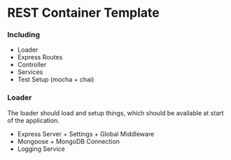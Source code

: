 # REST Container Template

### Including
- Loader
- Express Routes 
- Controller
- Services
- Test Setup (mocha + chai)

### Loader
The loader should load and setup things, which should be available at start of the application.
- Express Server + Settings + Global Middleware
- Mongoose + MongoDB Connection
- Logging Service